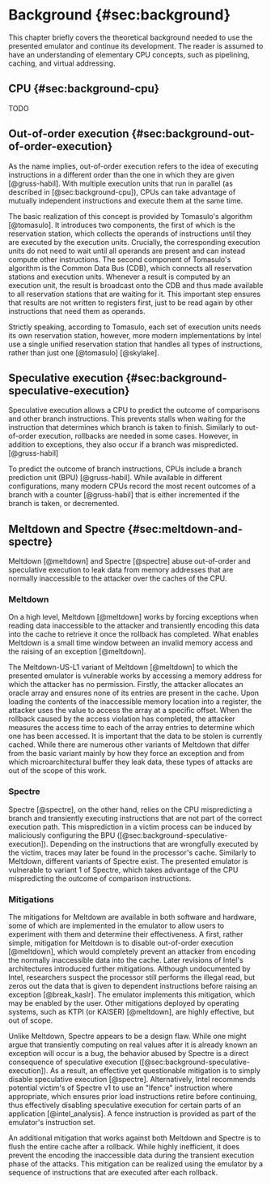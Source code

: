 # Background {#sec:background}
This chapter briefly covers the theoretical background needed to use the presented emulator and continue its development. The reader is assumed to have an understanding of elementary CPU concepts, such as pipelining, caching, and virtual addressing.

## CPU {#sec:background-cpu}
TODO

## Out-of-order execution {#sec:background-out-of-order-execution}
As the name implies, out-of-order execution refers to the idea of executing instructions in a different order than the one in which they are given [@gruss-habil]. With multiple execution units that run in parallel (as described in [@sec:background-cpu]), CPUs can take advantage of mutually independent instructions and execute them at the same time.

The basic realization of this concept is provided by Tomasulo's algorithm [@tomasulo]. It introduces two components, the first of which is the reservation station, which collects the operands of instructions until they are executed by the execution units. Crucially, the corresponding execution units do not need to wait until all operands are present and can instead compute other instructions. The second component of Tomasulo's algorithm is the Common Data Bus (CDB), which connects all reservation stations and execution units. Whenever a result is computed by an execution unit, the result is broadcast onto the CDB and thus made available to all reservation stations that are waiting for it. This important step ensures that results are not written to registers first, just to be read again by other instructions that need them as operands.
<!---
Here, an image would be nice.
-->

Strictly speaking, according to Tomasulo, each set of execution units needs its own reservation station, however, more modern implementations by Intel use a single unified reservation station that handles all types of instructions, rather than just one [@tomasulo] [@skylake].

## Speculative execution {#sec:background-speculative-execution}
Speculative execution allows a CPU to predict the outcome of comparisons and other branch instructions. This prevents stalls when waiting for the instruction that determines which branch is taken to finish. Similarly to out-of-order execution, rollbacks are needed in some cases. However, in addition to exceptions, they also occur if a branch was mispredicted. [@gruss-habil]

To predict the outcome of branch instructions, CPUs include a branch prediction unit (BPU) [@gruss-habil]. While available in different configurations, many modern CPUs record the most recent outcomes of a branch with a counter [@gruss-habil] that is either incremented if the branch is taken, or decremented.

## Meltdown and Spectre {#sec:meltdown-and-spectre}
Meltdown [@meltdown] and Spectre [@spectre] abuse out-of-order and speculative execution to leak data from memory addresses that are normally inaccessible to the attacker over the caches of the CPU.

### Meltdown
On a high level, Meltdown [@meltdown] works by forcing exceptions when reading data inaccessible to the attacker and transiently encoding this data into the cache to retrieve it once the rollback has completed. What enables Meltdown is a small time window between an invalid memory access and the raising of an exception [@meltdown].

The Meltdown-US-L1 variant of Meltdown [@meltdown] to which the presented emulator is vulnerable works by accessing a memory address for which the attacker has no permission. Firstly, the attacker allocates an oracle array and ensures none of its entries are present in the cache. Upon loading the contents of the inaccessible memory location into a register, the attacker uses the value to access the array at a specific offset. When the rollback caused by the access violation has completed, the attacker measures the access time to each of the array entries to determine which one has been accessed. It is important that the data to be stolen is currently cached. While there are numerous other variants of Meltdown that differ from the basic variant mainly by how they force an exception and from which microarchitectural buffer they leak data, these types of attacks are out of the scope of this work.

### Spectre
Spectre [@spectre], on the other hand, relies on the CPU mispredicting a branch and transiently executing instructions that are not part of the correct execution path. This misprediction in a victim process can be induced by maliciously configuring the BPU ([@sec:background-speculative-execution]). Depending on the instructions that are wrongfully executed by the victim, traces may later be found in the processor's cache. Similarly to Meltdown, different variants of Spectre exist. The presented emulator is vulnerable to variant 1 of Spectre, which takes advantage of the CPU mispredicting the outcome of comparison instructions.

### Mitigations
The mitigations for Meltdown are available in both software and hardware, some of which are implemented in the emulator to allow users to experiment with them and determine their effectiveness. A first, rather simple, mitigation for Meltdown is to disable out-of-order execution [@meltdown], which would completely prevent an attacker from encoding the normally inaccessible data into the cache. Later revisions of Intel's architectures introduced further mitigations. Although undocumented by Intel, researchers suspect the processor still performs the illegal read, but zeros out the data that is given to dependent instructions before raising an exception [@break_kaslr]. The emulator implements this mitigation, which may be enabled by the user. Other mitigations deployed by operating systems, such as KTPI (or KAISER) [@meltdown], are highly effective, but out of scope.

Unlike Meltdown, Spectre appears to be a design flaw. While one might argue that transiently computing on real values after it is already known an exception will occur is a bug, the behavior abused by Spectre is a direct consequence of speculative execution ([@sec:background-speculative-execution]). As a result, an effective yet questionable mitigation is to simply disable speculative execution [@spectre]. Alternatively, Intel recommends potential victim's of Spectre v1 to use an "lfence" instruction where appropriate, which ensures prior load instructions retire before continuing, thus effectively disabling speculative execution for certain parts of an application [@intel_analysis]. A fence instruction is provided as part of the emulator's instruction set.

An additional mitigation that works against both Meltdown and Spectre is to flush the entire cache after a rollback. While highly inefficient, it does prevent the encoding the inaccessible data during the transient execution phase of the attacks. This mitigation can be realized using the emulator by a sequence of instructions that are executed after each rollback.
